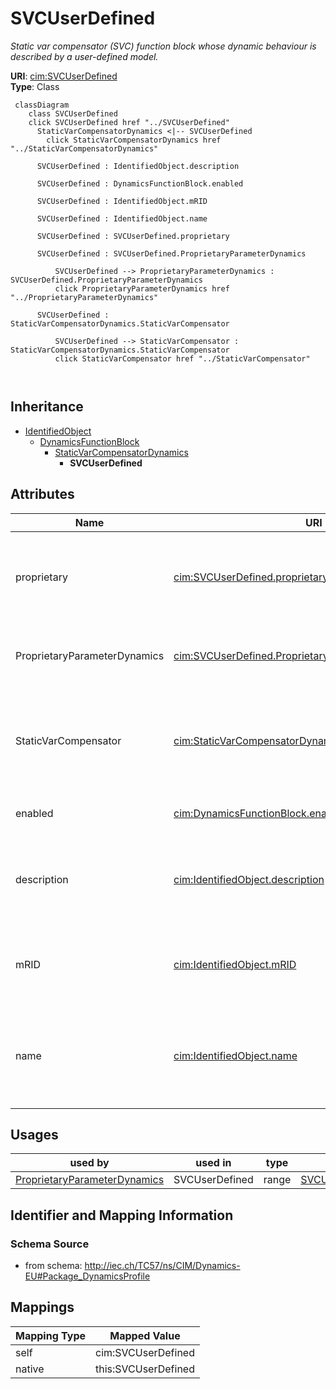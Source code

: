 # SVCUserDefined


_Static var compensator (SVC) function block whose dynamic behaviour is described by <font color="#0f0f0f">a user-defined model.</font>_





**URI**: [cim:SVCUserDefined](http://iec.ch/TC57/CIM100#SVCUserDefined)<br />
**Type**: Class




```mermaid
 classDiagram
    class SVCUserDefined
    click SVCUserDefined href "../SVCUserDefined"
      StaticVarCompensatorDynamics <|-- SVCUserDefined
        click StaticVarCompensatorDynamics href "../StaticVarCompensatorDynamics"
      
      SVCUserDefined : IdentifiedObject.description
        
      SVCUserDefined : DynamicsFunctionBlock.enabled
        
      SVCUserDefined : IdentifiedObject.mRID
        
      SVCUserDefined : IdentifiedObject.name
        
      SVCUserDefined : SVCUserDefined.proprietary
        
      SVCUserDefined : SVCUserDefined.ProprietaryParameterDynamics
        
          SVCUserDefined --> ProprietaryParameterDynamics : SVCUserDefined.ProprietaryParameterDynamics
          click ProprietaryParameterDynamics href "../ProprietaryParameterDynamics"
        
      SVCUserDefined : StaticVarCompensatorDynamics.StaticVarCompensator
        
          SVCUserDefined --> StaticVarCompensator : StaticVarCompensatorDynamics.StaticVarCompensator
          click StaticVarCompensator href "../StaticVarCompensator"
        
      
```





## Inheritance
* [IdentifiedObject](IdentifiedObject.md)
    * [DynamicsFunctionBlock](DynamicsFunctionBlock.md)
        * [StaticVarCompensatorDynamics](StaticVarCompensatorDynamics.md)
            * **SVCUserDefined**



## Attributes


| Name | URI | Cardinality and Range | Description | Inheritance |
| ---  | --- | --- | --- | --- |
| proprietary | [cim:SVCUserDefined.proprietary](http://iec.ch/TC57/CIM100#SVCUserDefined.proprietary) | 1 <br />  boolean  | Behaviour is based on a proprietary model as opposed to a detailed model | direct |
| ProprietaryParameterDynamics | [cim:SVCUserDefined.ProprietaryParameterDynamics](http://iec.ch/TC57/CIM100#SVCUserDefined.ProprietaryParameterDynamics) | * <br />  [ProprietaryParameterDynamics](ProprietaryParameterDynamics.md)  | Parameter of this proprietary user-defined model | direct |
| StaticVarCompensator | [cim:StaticVarCompensatorDynamics.StaticVarCompensator](http://iec.ch/TC57/CIM100#StaticVarCompensatorDynamics.StaticVarCompensator) | 1 <br />  [StaticVarCompensator](StaticVarCompensator.md)  | Static Var Compensator to which Static Var Compensator dynamics model applies | [StaticVarCompensatorDynamics](StaticVarCompensatorDynamics.md) |
| enabled | [cim:DynamicsFunctionBlock.enabled](http://iec.ch/TC57/CIM100#DynamicsFunctionBlock.enabled) | 1 <br />  boolean  | Function block used indicator | [DynamicsFunctionBlock](DynamicsFunctionBlock.md) |
| description | [cim:IdentifiedObject.description](http://iec.ch/TC57/CIM100#IdentifiedObject.description) | 0..1 <br />  string  | The description is a free human readable text describing or naming the object | [IdentifiedObject](IdentifiedObject.md) |
| mRID | [cim:IdentifiedObject.mRID](http://iec.ch/TC57/CIM100#IdentifiedObject.mRID) | 1 <br />  string  | Master resource identifier issued by a model authority | [IdentifiedObject](IdentifiedObject.md) |
| name | [cim:IdentifiedObject.name](http://iec.ch/TC57/CIM100#IdentifiedObject.name) | 0..1 <br />  string  | The name is any free human readable and possibly non unique text naming the o... | [IdentifiedObject](IdentifiedObject.md) |





## Usages

| used by | used in | type | used |
| ---  | --- | --- | --- |
| [ProprietaryParameterDynamics](ProprietaryParameterDynamics.md) | SVCUserDefined | range | [SVCUserDefined](SVCUserDefined.md) |






## Identifier and Mapping Information







### Schema Source


* from schema: http://iec.ch/TC57/ns/CIM/Dynamics-EU#Package_DynamicsProfile





## Mappings

| Mapping Type | Mapped Value |
| ---  | ---  |
| self | cim:SVCUserDefined |
| native | this:SVCUserDefined |





